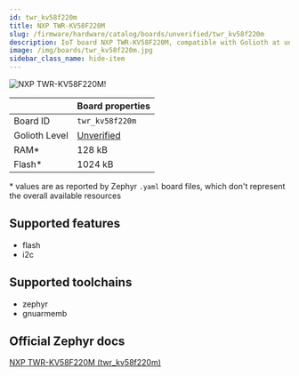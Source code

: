 ```yaml
---
id: twr_kv58f220m
title: NXP TWR-KV58F220M
slug: /firmware/hardware/catalog/boards/unverified/twr_kv58f220m
description: IoT board NXP TWR-KV58F220M, compatible with Golioth at unverified level.
image: /img/boards/twr_kv58f220m.jpg
sidebar_class_name: hide-item
---
```


[//]: # (This is an auto-generated file, do not edit! Changes to it will be lost upon re-generation)

![NXP TWR-KV58F220M!](/img/boards/twr_kv58f220m.jpg "NXP TWR-KV58F220M")

|                | Board properties     |
| -------------  | -------------------- |
| Board ID       | `twr_kv58f220m` |
| Golioth Level  | [Unverified](/firmware/hardware#unverified-boards) |
| RAM*           | 128 kB |
| Flash*         | 1024 kB |

\* values are as reported by Zephyr `.yaml` board files, which don't represent the overall available resources



## Supported features

* flash
* i2c

## Supported toolchains

* zephyr
* gnuarmemb

## Official Zephyr docs

[NXP TWR-KV58F220M (twr_kv58f220m)](https://docs.zephyrproject.org/latest/boards/nxp/twr_kv58f220m/doc/index.html)
